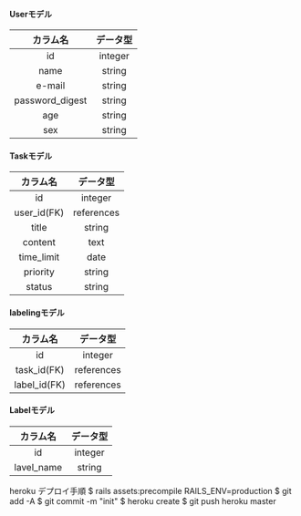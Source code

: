 #### Userモデル
|カラム名|データ型|
|:--:|:--:|
|id|integer|
|name|string|
|e-mail|string|
|password_digest|string|
|age|string|
|sex|string|
#### Taskモデル
|カラム名|データ型|
|:--:|:--:|
|id|integer|
|user_id(FK)|references|
|title|string|
|content|text|
|time_limit|date|
|priority|string|
|status|string|
#### labelingモデル
|カラム名|データ型|
|:--:|:--:|
|id|integer|
|task_id(FK)|references|
|label_id(FK)|references|
#### Labelモデル
|カラム名|データ型|
|:--:|:--:|
|id|integer|
|lavel_name|string|

heroku デプロイ手順
$ rails assets:precompile RAILS_ENV=production
$ git add -A
$ git commit -m "init"
$ heroku create
$ git push heroku master
